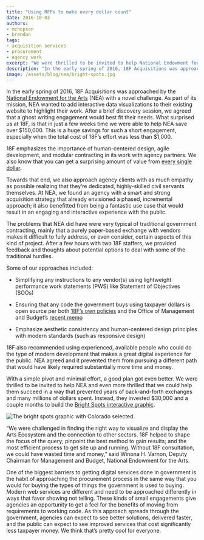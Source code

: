```yaml
---
title: "Using RFPs to make every dollar count"
date: 2016-10-03
authors:
- mchopson
- brendan
tags:
- acquisition services
- procurement
- agency work
excerpt: "We were thrilled to be invited to help National Endowment for the Arts and even more thrilled that we could help them succeed in a way that prevented years of back-and-forth exchanges and many millions of dollars spent. Instead, they invested $30,000 and a couple months to build the Bright Spots interactive graphic."
description: "In the early spring of 2016, 18F Acquisitions was approached by the National Endowment for the Arts about adding interactive data visualizations to their existing website. After a brief discovery session, helped them write an agile contract that was able to save them $150,000 in just a few weeks time. This is a huge savings, especially when the total cost of 18F’s effort was less than $1,000."
image: /assets/blog/nea/bright-spots.jpg
---
```

In the early spring of 2016, 18F Acquisitions was approached by the
[National Endowment for the Arts](https://www.arts.gov/) (NEA) with a
novel challenge. As part of its mission, NEA wanted to add interactive
data visualizations to their existing website to highlight their work.
After a brief discovery session, we agreed that a ghost writing
engagement would best fit their needs. What surprised us at 18F, is that
in just a few weeks time we were able to help NEA save over $150,000.
This is a huge savings for such a short engagement, especially when the
total cost of 18F’s effort was less than $1,000.

18F emphasizes the importance of human-centered design, agile
development, and modular contracting in its work with agency partners.
We also know that you can get a surprising amount of value from [every
single dollar](https://18f.gsa.gov/2015/11/06/micro-purchase-lessons/).

Towards that end, we also approach agency clients with as much empathy
as possible realizing that they’re dedicated, highly-skilled civil
servants themselves. At NEA, we found an agency with a smart and strong
acquisition strategy that already envisioned a phased, incremental
approach; it also benefitted from being a fantastic use case that would
result in an engaging and interactive experience with the public.

The problems that NEA did have were very typical of traditional
government contracting, mainly that a purely paper-based exchange with
vendors makes it difficult to fully address, or even consider, certain
aspects of this kind of project. After a few hours with two 18F
staffers, we provided feedback and thoughts about potential options to
deal with some of the traditional hurdles.

Some of our approaches included:

-   Simplifying any instructions to any vendor(s) using lightweight
performance work statements (PWS) like Statement of Objectives
(SOOs)

-   Ensuring that any code the government buys using taxpayer dollars is
open source per both [18F’s own
policies](https://18f.gsa.gov/2015/01/16/open-source-for-good-government/)
and the Office of Management and Budget’s [recent
memo](https://sourcecode.cio.gov/)

-   Emphasize aesthetic consistency and human-centered design principles
with modern standards (such as responsive design)

18F also recommended using experienced, available people who could do
the type of modern development that makes a great digital experience for
the public. NEA agreed and it prevented them from pursuing a different
path that would have likely required substantially more time and money.

With a simple pivot and minimal effort, a good plan got even better. We
were thrilled to be invited to help NEA and even more thrilled that we
could help them succeed in a way that prevented years of back-and-forth
exchanges and many millions of dollars spent. Instead, they invested
$30,000 and a couple months to build the [Bright Spots interactive
graphic](https://www.arts.gov/50th/creativity-connects#literature).

![The bright spots graphic with Colorado selected.]({{site.baseurl}}{{page.image}})

“We were challenged in finding the right way to visualize and display
the Arts Ecosystem and the connection to other sectors. 18F helped to
shape the focus of the query; pinpoint the best method to gain results;
and the most efficient process to get site up and running. Without 18F
consultation, we could have wasted time and money,” said Winona H.
Varnon, Deputy Chairman for Management and Budget, National Endowment
for the Arts.

One of the biggest barriers to getting digital services done in
government is the habit of approaching the procurement process in the
same way that you would for buying the types of things the government is
used to buying. Modern web services are different and need to be
approached differently in ways that favor showing not telling. These
kinds of small engagements give agencies an opportunity to get a feel
for the benefits of moving from requirements to working code. As this
approach spreads through the government, agencies can expect to see
better solutions, delivered faster, and the public can expect to see
improved services that cost significantly less taxpayer money. We think
that’s pretty cool for everyone.
